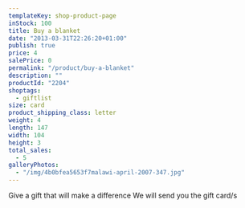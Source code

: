 ```yaml
---
templateKey: shop-product-page
inStock: 100
title: Buy a blanket
date: "2013-03-31T22:26:20+01:00"
publish: true
price: 4
salePrice: 0
permalink: "/product/buy-a-blanket"
description: ""
productId: "2204"
shoptags:
  - giftlist
size: card
product_shipping_class: letter
weight: 4
length: 147
width: 104
height: 3
total_sales:
  - 5
galleryPhotos:
  - "/img/4b0bfea5653f7malawi-april-2007-347.jpg"
---
```


Give a gift that will make a difference We will send you the gift card/s
